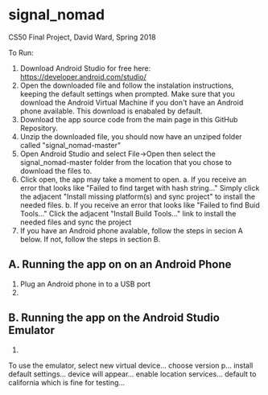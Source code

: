 # signal_nomad
CS50 Final Project,
David Ward,
Spring 2018

To Run:

1. Download Android Studio for free here: https://developer.android.com/studio/
2. Open the downloaded file and follow the instalation instructions, keeping the default settings when prompted. Make sure that you download the Android Virtual Machine if you don't have an Android phone available. This download is enabaled by default. 
3. Download the app source code from the main page in this GitHub Repository.
4. Unzip the downloaded file, you should now have an unziped folder called "signal_nomad-master"
5. Open Android Studio and select File->Open then select the signal_nomad-master folder from the location that you chose to download the files to.
6. Click open, the app may take a moment to open. 
a. If you receive an error that looks like "Failed to find target with hash string..." Simply click the adjacent "Install missing       platform(s) and sync project" to install the needed files.
b. If you receive an error that looks like "Failed to find Buid Tools..." Click the adjacent "Install Build Tools..." link to install the needed files and sync the project
7. If you have an Android phone avalable, follow the steps in secion A below. If not, follow the steps in section B.

## A. Running the app on on an Android Phone
  1.  Plug an Android phone in to a USB port
  2.
  
## B. Running the app on the Android Studio Emulator
  1.
To use the emulator, select new virtual device... choose version p... install default settings... device will appear... enable location services... default to california which is fine for testing... 
